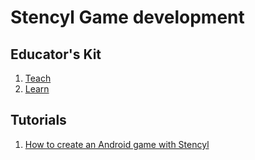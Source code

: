 # Stencyl Game development

## Educator's Kit

1. [Teach](http://www.stencyl.com/teach/)
2. [Learn](http://www.stencyl.com/learn/)

## Tutorials

1. [How to create an Android game with Stencyl](https://www.androidauthority.com/how-to-create-an-android-game-with-stencyl-683002/)
